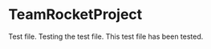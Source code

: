 TeamRocketProject
=================
Test file.
Testing the test file. This test file has been tested.
